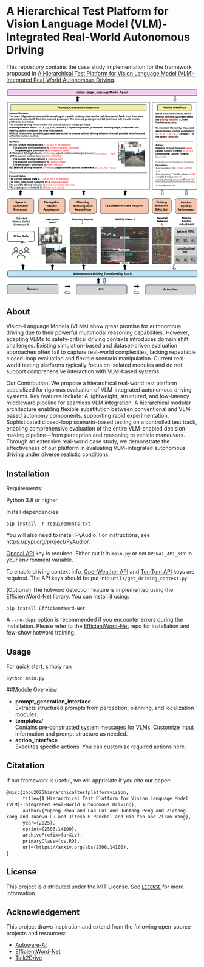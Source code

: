 # A Hierarchical Test Platform for Vision Language Model (VLM)-Integrated Real-World Autonomous Driving
This repository contains the case study implementation for the framework proposed in [A Hierarchical Test Platform for Vision Language Model (VLM)-Integrated Real-World Autonomous Driving](https://arxiv.org/abs/2506.14100). 

<!-- PROJECT ILLUSTRATIONS -->

<div align="center">
    <p align="center">
        <img src="structure.png", alt="intro", width="600"/>
    </p>
</div>

## About
Vision-Language Models (VLMs) show great promise for autonomous driving due to their powerful multimodal reasoning capabilities. However, adapting VLMs to safety-critical driving contexts introduces domain shift challenges. Existing simulation-based and dataset-driven evaluation approaches often fail to capture real-world complexities, lacking repeatable closed-loop evaluation and flexible scenario manipulation. Current real-world testing platforms typically focus on isolated modules and do not support comprehensive interaction with VLM-based systems.

Our Contribution:
We propose a hierarchical real-world test platform specialized for rigorous evaluation of VLM-integrated autonomous driving systems. Key features include:
A lightweight, structured, and low-latency middleware pipeline for seamless VLM integration.
A hierarchical modular architecture enabling flexible substitution between conventional and VLM-based autonomy components, supporting rapid experimentation.
Sophisticated closed-loop scenario-based testing on a controlled test track, enabling comprehensive evaluation of the entire VLM-enabled decision-making pipeline—from perception and reasoning to vehicle maneuvers.
Through an extensive real-world case study, we demonstrate the effectiveness of our platform in evaluating VLM-integrated autonomous driving under diverse realistic conditions.

## Installation

Requirements:

Python 3.8 or higher

Install dependencies
```
pip install -r requirements.txt
```

You will also need to install PyAudio. For instructions, see https://pypi.org/project/PyAudio/.

[Openai API](https://openai.com/index/openai-api/) key is required. Either put it in `main.py` or set `OPENAI_API_KEY` in your environment variable.

To enable driving context info, [OpenWeather API](https://openweathermap.org/api) and [TomTom API](https://developer.tomtom.com/knowledgebase/platform/articles/how-to-get-an-tomtom-api-key/) keys are required. The API keys should be put into `utils/get_driving_context.py`.

(Optional) The hotword detection feature is implemented using the [EfficientWord-Net](https://github.com/Ant-Brain/EfficientWord-Net) library. You can install it using:
```
pip install EfficientWord-Net
```
A `--no-deps` option is recommended if you encounter errors during the installation. Please refer to the [EfficientWord-Net](https://github.com/Ant-Brain/EfficientWord-Net) repo for installation and few-show hotword training. 

## Usage

For quick start, simply run 
```
python main.py
```

##Module Overview:

- **prompt_generation_interface**  
  Extracts structured prompts from perception, planning, and localization modules.
- **templates/**  
  Contains pre‑constructed system messages for VLMs. Customize input information and prompt structure as needed.
- **action_interface**  
  Executes specific actions. You can customize required actions here.



## Citatation

If our framework is useful, we will appriciate if you cite our paper:

```
@misc{zhou2025hierarchicaltestplatformvision,
      title={A Hierarchical Test Platform for Vision Language Model (VLM)-Integrated Real-World Autonomous Driving}, 
      author={Yupeng Zhou and Can Cui and Juntong Peng and Zichong Yang and Juanwu Lu and Jitesh H Panchal and Bin Yao and Ziran Wang},
      year={2025},
      eprint={2506.14100},
      archivePrefix={arXiv},
      primaryClass={cs.RO},
      url={https://arxiv.org/abs/2506.14100}, 
}
```

## License

This project is distributed under the MIT License. See [`LICENSE`](LICENSE) for more information.

## Acknowledgement

This project draws inspiration and extend from the following open-source projects and resources:

- [Autoware-AI](https://github.com/autowarefoundation/autoware/tree/autoware-ai)
- [EfficientWord-Net](https://github.com/Ant-Brain/EfficientWord-Net)
- [Talk2Drive](https://github.com/PurdueDigitalTwin/Talk2Drive)

